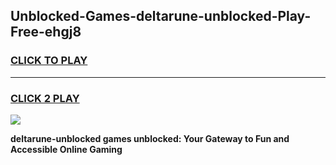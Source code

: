 
## Unblocked-Games-deltarune-unblocked-Play-Free-ehgj8
<h3>
<a href="https://premium76.site?title=deltarune-unblocked&ref=12A">CLICK TO PLAY</a></h3>
<hr>

<h3>
<a href="https://premium76.site?title=deltarune-unblocked&ref=12A">CLICK 2 PLAY</a>
  
</h3>

<a href="https://premium76.site?title=deltarune-unblocked&ref=12A"><img src="https://clearcache.store/games.png"></a>


**deltarune-unblocked games unblocked: Your Gateway to Fun and Accessible Online Gaming**
